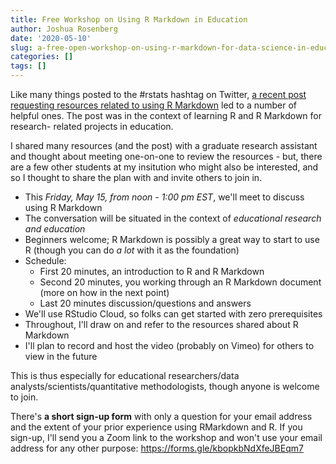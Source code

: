 ```yaml
---
title: Free Workshop on Using R Markdown in Education
author: Joshua Rosenberg
date: '2020-05-10'
slug: a-free-open-workshop-on-using-r-markdown-for-data-science-in-education
categories: []
tags: []
---
```


Like many things posted to the #rstats hashtag on Twitter, [a recent post 
requesting resources related to using R Markdown](https://twitter.com/jrosenberg6432/status/1258739495547080710) led to a number of helpful 
ones. The post was in the context of learning R and R Markdown for research-
related projects in education.

I shared many resources (and the post) with a graduate research assistant and thought about meeting one-on-one to review the resources - but, there are a few other students at my insitution who might also be interested, and so I thought to share the plan with and invite others to join in.


- This *Friday, May 15, from noon - 1:00 pm EST*, we'll meet to discuss using R Markdown
- The conversation will be situated in the context of *educational research and education*
- Beginners welcome; R Markdown is possibly a great way to start to use R (though you can do *a lot* with it as the foundation)
- Schedule:
    - First 20 minutes, an introduction to R and R Markdown
    - Second 20 minutes, you working through an R Markdown document (more on how in the next point)
    - Last 20 minutes discussion/questions and answers
- We'll use RStudio Cloud, so folks can get started with zero prerequisites
- Throughout, I'll draw on and refer to the resources shared about R Markdown
- I'll plan to record and host the video (probably on Vimeo) for others to view in the future

This is thus especially for educational researchers/data analysts/scientists/quantitative methodologists, though anyone is welcome to join. 

There's **a short sign-up form** with only a question for your email address and the extent of your prior experience using RMarkdown and R. If you sign-up, I'll send you a Zoom link to the workshop and won't use your email address for any other purpose: https://forms.gle/kbopkbNdXfeJBEqm7
